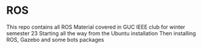 # ROS
This repo contains all ROS Material covered in GUC IEEE club for winter semester 23
Starting all the way from the Ubuntu installation
Then installing ROS, Gazebo and some bots packages

